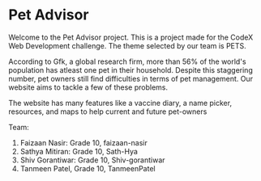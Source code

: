 # Pet Advisor

Welcome to the Pet Advisor project. This is a project made for the CodeX Web Development challenge. The theme selected by our team is PETS. 

According to Gfk, a global research firm, more than 56% of the world's population has atleast one pet in their household. Despite this staggering number, pet owners still find difficulties in terms of pet management. Our website aims to tackle a few of these problems. 

The website has many features like a vaccine diary, a name picker, resources, and maps  to help current and future pet-owners


Team:

1) Faizaan Nasir: Grade 10, faizaan-nasir
2) Sathya Mitiran: Grade 10, Sath-Hya
3) Shiv Gorantiwar: Grade 10, Shiv-gorantiwar
4) Tanmeen Patel, Grade 10, TanmeenPatel
